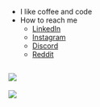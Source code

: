 - I like coffee and code
- How to reach me
    - [LinkedIn](https://www.linkedin.com/in/heshan-jayakody-6a2a71270/)
    - [Instagram](https://instagram.com/hheshan_j)
    - [Discord](https://discordapp.com/users/736142757420072991)
    - [Reddit](https://www.reddit.com/user/Appropriate-Show8753/)

![](https://github-readme-stats.vercel.app/api?username=hheshanj&show_icons=true&theme=radical)
---
[![](https://visitcount.itsvg.in/api?id=hheshanj&icon=0&color=0)](https://visitcount.itsvg.in)
